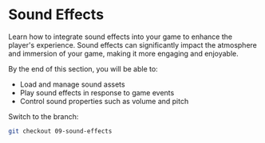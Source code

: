 # Sound Effects

Learn how to integrate sound effects into your game to enhance the player's experience. Sound effects can significantly impact the atmosphere and immersion of your game, making it more engaging and enjoyable.

By the end of this section, you will be able to:
* Load and manage sound assets
* Play sound effects in response to game events
* Control sound properties such as volume and pitch

Switch to the branch:

```sh
git checkout 09-sound-effects
```
